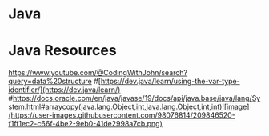 # Java
# Java Resources
https://www.youtube.com/@CodingWithJohn/search?query=data%20structure
#[https://dev.java/learn/using-the-var-type-identifier/](https://dev.java/learn/)
#https://docs.oracle.com/en/java/javase/19/docs/api/java.base/java/lang/System.html#arraycopy(java.lang.Object,int,java.lang.Object,int,int)![image](https://user-images.githubusercontent.com/98076814/209846520-f1ff1ec2-c66f-4be2-9eb0-41de2998a7cb.png)

